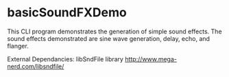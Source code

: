 basicSoundFXDemo
================

This CLI program demonstrates the generation of simple sound effects.  The sound effects demonstrated are sine wave generation, delay, echo, and flanger.

External Dependancies:
	libSndFile library 
	http://www.mega-nerd.com/libsndfile/
	


